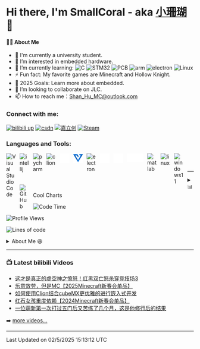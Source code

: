 # Hi there, I'm SmallCoral - aka [小珊瑚][smallcoral] 👋 

#### 👩‍💻 About Me

- 🏫 I'm currently a university student.
- 👀 I’m interested in embedded hardware.
- 🌱 I’m currently learning:
![C](https://img.shields.io/badge/-C-A8B9CC?style=flat-square&logo=C&logoColor=fff)
![STM32](https://img.shields.io/badge/-STM32-03234B?style=flat-square&logo=stmicroelectronics&logoColor=fff)
![PCB](https://img.shields.io/badge/-PCB-A5915F?style=flat-square&logo=altiumdesigner&logoColor=fff)
![arm](https://img.shields.io/badge/-Arm-0091BD?style=flat-square&logo=arm&logoColor=fff)
![electron](https://img.shields.io/badge/-电子-47848F?style=flat-square&logo=electron&logoColor=fff)
![Linux](https://img.shields.io/badge/-Linux-FCC624?style=flat-square&logo=linux&logoColor=fff)
- ⚡ Fun fact: My favorite games are Minecraft and Hollow Knight.
- 🥅 2025 Goals: Learn more about embedded.
- 💞️ I’m looking to collaborate on JLC.
- 📫 How to reach me：Shan_Hu_MC@outlook.com

### Connect with me:
[![bilibili up](https://img.shields.io/badge/-bilibili-00A1D6?logo=bilibili&logoColor=white&style=for-the-badge)][bilibili]
[![csdn](https://img.shields.io/badge/-csdn-FC5531?logo=csdn&logoColor=white&style=for-the-badge)][csdn]
[![嘉立创](https://img.shields.io/badge/-嘉立创-47848F?logo=electron&logoColor=white&style=for-the-badge)][jlc]
[![Steam](https://img.shields.io/badge/-Steam-000000?logo=steam&logoColor=white&style=for-the-badge)][steam]

### Languages and Tools:

<img align="left" alt="Visual Studio Code" width="26px" src="https://cdn.jsdelivr.net/gh/devicons/devicon/icons/vscode/vscode-original.svg" style="padding-right:10px;" />
<img align="left" alt="intellij" width="26px" src="https://cdn.jsdelivr.net/gh/devicons/devicon/icons/intellij/intellij-original.svg" style="padding-right:10px;" />
<img align="left" alt="pycharm" width="26px" src="https://cdn.jsdelivr.net/gh/devicons/devicon/icons/pycharm/pycharm-original.svg" style="padding-right:10px;" />
<img align="left" alt="clion" width="26px" src="https://cdn.jsdelivr.net/gh/devicons/devicon/icons/clion/clion-original.svg" style="padding-right:10px;" />
<img align="left" alt="steam" width="26px" src="img/steam.svg" style="padding-right:10px;" />
<img align="left" alt="vofa" width="26px" src="img/vofa.svg" style="padding-right:10px;" />
<img align="left" alt="electron" width="26px" src="https://cdn.jsdelivr.net/gh/devicons/devicon/icons/electron/electron-original.svg" style="padding-right:10px;" />
<img align="left" alt="keil" width="26px" src="img/keil.svg" style="padding-right:10px;" />
<img align="left" alt="lceda" width="26px" src="img/lceda.svg" style="padding-right:10px;" />
<img align="left" alt="ST" width="45px" src="img/ST.svg" style="padding-right:10px;" />
<img align="left" alt="matlab" width="26px" src="https://cdn.jsdelivr.net/gh/devicons/devicon/icons/matlab/matlab-original.svg" style="padding-right:10px;" />
<img align="left" alt="linux" width="26px" src="https://cdn.jsdelivr.net/gh/devicons/devicon/icons/linux/linux-original.svg" style="padding-right:10px;" />
<img align="left" alt="windows11" width="26px" src="https://cdn.jsdelivr.net/gh/devicons/devicon@latest/icons/windows11/windows11-original.svg" style="padding-right:10px;" />
<img align="left" alt="GitHub" width="26px" src="https://user-images.githubusercontent.com/3369400/139447912-e0f43f33-6d9f-45f8-be46-2df5bbc91289.png" style="padding-right:10px;" />

<br />
<br />

---

<details>
  <summary>📊 Cool Charts</summary>

<br />

![Top Langs](https://github-readme-stats.vercel.app/api/top-langs/?username=SmallCoral&layout=compact&theme=dark)

[![Github stats](https://github-readme-stats.vercel.app/api?username=SmallCoral&show_icons=true&locale=cn&theme=dark)](https://github.com/anuraghazra/github-readme-stats)

</details>

<!--START_SECTION:waka-->
![Code Time](http://img.shields.io/badge/Code%20Time-115%20hrs%2050%20mins-blue)

![Profile Views](http://img.shields.io/badge/Profile%20Views-0-blue)

![Lines of code](https://img.shields.io/badge/From%20Hello%20World%20I%27ve%20Written-23%20Thousand%20lines%20of%20code-blue)

<details>
  <summary>About Me 😆</summary>

<br />

📅 **I'm Most Productive on Saturday**

```text
Monday       71 commits     ████░░░░░░░░░░░░░░░░░░░░░   17.4% 
Tuesday      54 commits     ███░░░░░░░░░░░░░░░░░░░░░░   13.24% 
Wednesday    55 commits     ███░░░░░░░░░░░░░░░░░░░░░░   13.48% 
Thursday     24 commits     █░░░░░░░░░░░░░░░░░░░░░░░░   5.88% 
Friday       56 commits     ███░░░░░░░░░░░░░░░░░░░░░░   13.73% 
Saturday     80 commits     █████░░░░░░░░░░░░░░░░░░░░   19.61% 
Sunday       68 commits     ████░░░░░░░░░░░░░░░░░░░░░   16.67%
```

📊 **This year I spent**

```text
⌚︎ Time Zone: Asia/Shanghai
💬 Programming Languages: 
STM32                    100 hr 58 mins      ████████████████░░░░░░░░░   32.9% 
C                        33 hr               ██░░░░░░░░░░░░░░░░░░░░░░░   10.7% 
PCB                      128 hr              ██████████████████████░░░   41.7% 
Digital Circuit          30 hr               ███░░░░░░░░░░░░░░░░░░░░░░   9.8% 
Other                    15 hr               ██░░░░░░░░░░░░░░░░░░░░░░░   4.9%
🔥 Editors: 
Clion                    53 hrs 53 mins      ██████████████████████░░░   71.79% 
Keil                     21 hr               ██░░░░░░░░░░░░░░░░░░░░░░░   27.98% 
STM32CubeMX              10 mins             ░░░░░░░░░░░░░░░░░░░░░░░░░   0.23%
🐱‍💻 Projects: 
STM32Car                 1 hr 41 mins        █████████░░░░░░░░░░░░░░░░   39.0% 
STM32-Clion              1 hr                █████░░░░░░░░░░░░░░░░░░░░   23.2% 
smallcoral.github.io     53 mins             ████░░░░░░░░░░░░░░░░░░░░░   20.4% 
SmallCoral               29 mins             ██░░░░░░░░░░░░░░░░░░░░░░░   11.1% 
CaptainWordTester-zh     16 mins             █░░░░░░░░░░░░░░░░░░░░░░░░   6.3%
💻 Operating System: 
Windows                  98%                 ██████████████████████░░░   98% 
Linux                    2%                  ░░░░░░░░░░░░░░░░░░░░░░░░░   2%
```

**I Mostly Code in C**

```text
C                        7 repos             ████████████████░░░░░░░░░   63.64% 
C++                      2 repos             ████░░░░░░░░░░░░░░░░░░░░░   18.18% 
Python                   1 repo              ██░░░░░░░░░░░░░░░░░░░░░░░   9.09% 
Linux Shell              1 repo              ██░░░░░░░░░░░░░░░░░░░░░░░   9.09%
```

</details>

---

### 📺 Latest bilibili Videos

<!-- BILIBILI:START -->
- [这才是真正的虚空神之愤怒！红黑双亡怒杀穿竞技场3](https://www.bilibili.com/video/BV1qtknYYEqn/)
- [乐意效劳，但是MC【2025Minecraft新春会单品】](https://www.bilibili.com/video/BV1daFnerENK/)
- [如何使用Clion结合cubeMX更优雅的进行嵌入式开发](https://www.bilibili.com/video/BV1zpwhejExe/)
- [红石女孩重度依赖【2024Minecraft新春会单品】](https://www.bilibili.com/video/BV1T4421w7cM/)
- [一位萌新第一次打过五门后又苦练了几个月，这是他修行后的结果](https://www.bilibili.com/video/BV1rG6PYQEVt/)
<!-- BILIBILI:END -->

➡️ [more videos...](https://space.bilibili.com/517434964)

---

 Last Updated on 02/5/2025 15:13:12 UTC

</details>

[smallcoral]: https://smallcoral.github.io
[bilibili]: https://space.bilibili.com/517434964?spm_id_from=333.1365.0.0
[csdn]: https://blog.csdn.net/Shan_Hu_MC?utm_source=app&app_version=6.5.6
[jlc]:https://oshwhub.com/smallcoral/works
[steam]:https://steamcommunity.com/id/smallcoral
